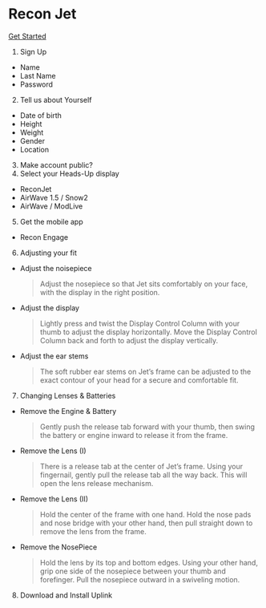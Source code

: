 # Recon Jet

[Get Started](https://reconinstruments.com/getstarted)

1. Sign Up
  - Name
  - Last Name
  - Password
2. Tell us about Yourself
  - Date of birth
  - Height
  - Weight
  - Gender
  - Location
3. Make account public?
4. Select your Heads-Up display
  - ReconJet
  - AirWave 1.5 / Snow2
  - AirWave / ModLive
5. Get the mobile app
  - Recon Engage
6. Adjusting your fit
  - Adjust the noisepiece
    > Adjust the nosepiece so that Jet sits comfortably on your face, with the display in the right position.
  - Adjust the display
    > Lightly press and twist the Display Control Column with your thumb to adjust the display horizontally. Move the Display Control Column back and forth to adjust the display vertically.
  - Adjust the ear stems
    > The soft rubber ear stems on Jet’s frame can be adjusted to the exact contour of your head for a secure and comfortable fit.
7. Changing Lenses & Batteries
  - Remove the Engine & Battery
    > Gently push the release tab forward with your thumb, then swing the battery or engine inward to release it from the frame.
  - Remove the Lens (I)
    > There is a release tab at the center of Jet’s frame. Using your fingernail, gently pull the release tab all the way back. This will open the lens release mechanism.
  - Remove the Lens (II)
    > Hold the center of the frame with one hand. Hold the nose pads and nose bridge with your other hand, then pull straight down to remove the lens from the frame.
  - Remove the NosePiece
    > Hold the lens by its top and bottom edges. Using your other hand, grip one side of the nosepiece between your thumb and forefinger. Pull the nosepiece outward in a swiveling motion.
8. Download and Install Uplink
